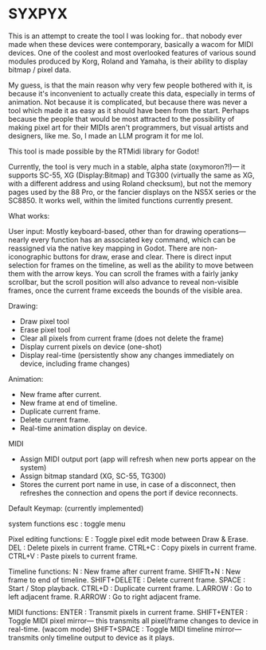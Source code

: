 # SYXPYX
This is an attempt to create the tool I was looking for.. that nobody ever made when these devices were contemporary, basically a wacom for MIDI devices.
One of the coolest and most overlooked features of various sound modules produced by Korg, Roland and Yamaha, is their ability to display bitmap / pixel data.

My guess, is that the main reason why very few people bothered with it, is because it's inconvenient to actually create this data, especially in terms of animation. Not because it is complicated, but because there was never a tool which made it as easy as it should have been from the start. Perhaps because the people that would be most attracted to the possibility of making pixel art for their MIDIs aren't programmers, but visual artists and designers, like me. So, I made an LLM program it for me lol. 

This tool is made possible by the RTMidi library for Godot!

Currently, the tool is very much in a stable, alpha state (oxymoron?!)— it supports SC-55, XG (Display:Bitmap) and TG300 (virtually the same as XG, with a different address and using Roland checksum), but not the memory pages used by the 88 Pro, or the fancier displays on the NS5X series or the SC8850. It works well, within the limited functions currently present.

What works:

User input:
Mostly keyboard-based, other than for drawing operations— nearly every function has an associated key command, which can be reassigned via the native key mapping in Godot.
There are non-iconographic buttons for draw, erase and clear. 
There is direct input selection for frames on the timeline, as well as the ability to move between them with the arrow keys. 
You can scroll the frames with a fairly janky scrollbar, but the scroll position will also advance to reveal non-visible frames, once the current frame exceeds the bounds of the visible area.

Drawing:
- Draw pixel tool
- Erase pixel tool
- Clear all pixels from current frame (does not delete the frame)
- Display current pixels on device (one-shot)
- Display real-time (persistently show any changes immediately on device, including frame changes)
  
Animation:
- New frame after current.
- New frame at end of timeline.
- Duplicate current frame.
- Delete current frame.
- Real-time animation display on device.

MIDI
- Assign MIDI output port (app will refresh when new ports appear on the system)
- Assign bitmap standard (XG, SC-55, TG300)
- Stores the current port name in use, in case of a disconnect, then refreshes the connection and opens the port if device reconnects.

Default Keymap:
(currently implemented)

system functions
           esc : toggle menu

Pixel editing functions:
             E : Toggle pixel edit mode between Draw & Erase.
           DEL : Delete pixels in current frame.
        CTRL+C : Copy pixels in current frame.
        CTRL+V : Paste pixels to current frame.

Timeline functions:
             N : New frame after current frame.
      SHIFTt+N : New frame to end of timeline.
  SHIFT+DELETE : Delete current frame.
         SPACE : Start / Stop playback.
        CTRL+D : Duplicate current frame.
       L.ARROW : Go to left adjacent frame.
       R.ARROW : Go to right adjacent frame.

MIDI functions:
         ENTER : Transmit pixels in current frame.
   SHIFT+ENTER : Toggle MIDI pixel mirror— this transmits all pixel/frame changes to device in real-time. (wacom mode)
   SHIFT+SPACE : Toggle MIDI timeline mirror— transmits only timeline output to device as it plays.
   
